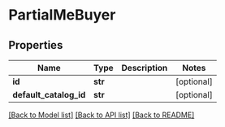 # PartialMeBuyer

## Properties
Name | Type | Description | Notes
------------ | ------------- | ------------- | -------------
**id** | **str** |  | [optional] 
**default_catalog_id** | **str** |  | [optional] 

[[Back to Model list]](../README.md#documentation-for-models) [[Back to API list]](../README.md#documentation-for-api-endpoints) [[Back to README]](../README.md)


